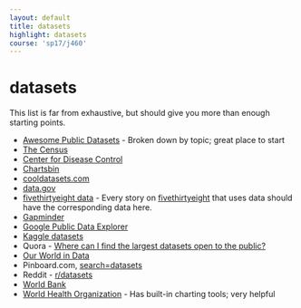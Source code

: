 ```yaml
---
layout: default
title: datasets
highlight: datasets
course: 'sp17/j460'
---
```

# datasets
This list is far from exhaustive, but should give you more than enough starting points.

 * [Awesome Public Datasets](https://github.com/caesar0301/awesome-public-datasets) - Broken down by topic; great place to start
 * [The Census](https://census.gov/)
 * [Center for Disease Control](https://www.cdc.gov/DataStatistics/)
 * [Chartsbin](http://chartsbin.com/)
 * [cooldatasets.com](http://cooldatasets.com/)
 * [data.gov](https://www.data.gov/)
 * [fivethirtyeight data](https://github.com/fivethirtyeight/data) - Every story on [fivethirtyeight](https://fivethirtyeight.com/) that uses data should have the corresponding data here.
 * [Gapminder](http://www.gapminder.org/data/)
 * [Google Public Data Explorer](https://www.google.com/publicdata/directory)
 * [Kaggle datasets](https://www.kaggle.com/datasets)
 * Quora - [Where can I find the largest datasets open to the public?](https://www.quora.com/Where-can-I-find-large-datasets-open-to-the-public)
 * [Our World in Data](https://ourworldindata.org/)
 * Pinboard.com, [search=datasets](https://pinboard.in/search/?query=datasets&all=Search+All)
 * Reddit - [r/datasets](https://www.reddit.com/r/datasets/)
 * [World Bank](http://data.worldbank.org/)
 * [World Health Organization](http://www.who.int/gho/en/) - Has built-in charting tools; very helpful